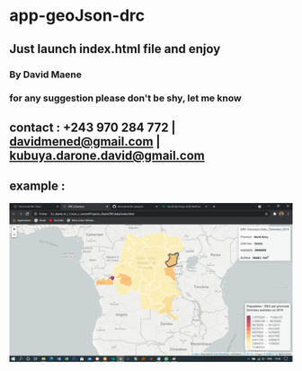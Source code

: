 # app-geoJson-drc
## Just launch index.html file and enjoy
### By David Maene
### for any suggestion please don't be shy, let me know 
## contact : +243 970 284 772 | davidmened@gmail.com | kubuya.darone.david@gmail.com
<!-- Find me Online![david maene](https://davidmaene.reitecinfo.net) -->
## example :
<img src="lib/assets/imgs/sample.png" alt="sample img"/>

